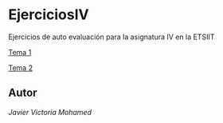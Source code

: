 # EjerciciosIV
Ejercicios de auto evaluación para la asignatura IV en la ETSIIT

[Tema 1](Ejercicios/Tema1.md)

[Tema 2](Ejercicios/Tema2.md)


## Autor

*Javier Victoria Mohamed*